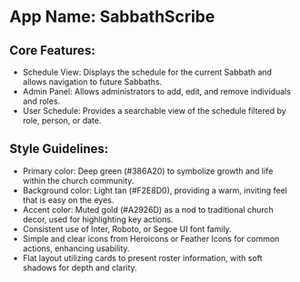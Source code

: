 # **App Name**: SabbathScribe

## Core Features:

- Schedule View: Displays the schedule for the current Sabbath and allows navigation to future Sabbaths.
- Admin Panel: Allows administrators to add, edit, and remove individuals and roles.
- User Schedule: Provides a searchable view of the schedule filtered by role, person, or date.

## Style Guidelines:

- Primary color: Deep green (#386A20) to symbolize growth and life within the church community.
- Background color: Light tan (#F2E8D0), providing a warm, inviting feel that is easy on the eyes.
- Accent color: Muted gold (#A2926D) as a nod to traditional church decor, used for highlighting key actions.
- Consistent use of Inter, Roboto, or Segoe UI font family.
- Simple and clear icons from Heroicons or Feather Icons for common actions, enhancing usability.
- Flat layout utilizing cards to present roster information, with soft shadows for depth and clarity.